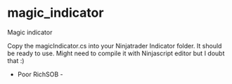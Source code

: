 magic_indicator
===============

Magic indicator

Copy the magicIndicator.cs into your Ninjatrader Indicator folder. 
It should be ready to use. Might need to compile it with Ninjascript editor but I doubt that :)

- Poor RichSOB -
